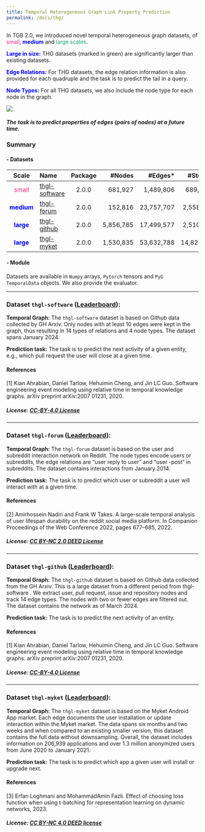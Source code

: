 ```yaml
---
title: Temporal Heterogeneous Graph Link Property Prediction
permalink: /docs/thg/
---
```


<style>
r { color: rgb(231, 41, 138) }
b { color: Blue }
g { color: rgb(27, 158, 119) }
</style>


<div class="container">
    <div class="row">
        <div class="col-md-6">
            <p class="lead">
                In TGB 2.0, we introduced novel temporal heterogeneous graph datasets, of <r>small</r>, <b>medium</b> and <g>large scales</g>. 
            </p>
            <p class="lead">
                <b>Large in size:</b> THG datasets (marked in green) are significantly larger than existing datasets.<br/>
            </p>
            <p class="lead">
                <b>Edge Relations:</b> For THG datasets, the edge relation information is also provided for each quadruple and the task is to predict the tail in a query.<br/>
            </p>
            <p class="lead">
                <b>Node Types:</b> For all THG datasets, we also include the node type for each node in the graph. <br/>
            </p>
        </div>
        <div class="col-md-6 text-center">
            <img src="{{ "/assets/img/thg_stats.png" | relative_url }}" class="img-responsive">
        </div>
    </div>
</div>




##### The task is to predict properties of edges (pairs of nodes) at a future time.

### Summary

#### - Datasets

Scale | Name      | Package | #Nodes | #Edges\* |  #Steps  | Metric       |
|:---------:|:--------|:---------:|----------:|----------:|:------------------:|:----------------:|
<r>small</r> | [thgl-software](#thgl-software) | 2.0.0  | 681,927 | 1,489,806 |  689,549  | MRR  |
<b>medium</b> | [thgl-forum](#thgl-forum)      | 2.0.0  | 152,816  | 23,757,707  | 2,558,457  |  MRR  | 
<b>large</b> |  [thgl-github](#thgl-github)    | 2.0.0  | 5,856,765 | 17,499,577 | 2,510,415 | MRR  |  
<b>large</b> |  [thgl-myket](#thgl-myket)      | 2.0.0  | 1,530,835 | 53,632,788 | 14,828,090 | MRR  |  

#### - Module
Datasets are available in <code>Numpy</code> arrays, <code>Pytorch</code> tensors and <code>PyG TemporalData</code> objects.
We also provide the evaluator. 


<a name="thgl-software"/>

----------

### Dataset `thgl-software` ([Leaderboard](../leader_thg/#thgl-software)):

**Temporal Graph:** The `thgl-software` dataset is based on Github data collected by GH Arxiv. Only nodes with at least 10 edges were kept in the graph, thus resulting in 14 types of relations and 4 node types. The dataset spans January 2024. 

**Prediction task:** The task is to predict the next activity of a given entity, e.g., which pull request the user will close at a given time.

#### References

[1] Kian Ahrabian, Daniel Tarlow, Hehuimin Cheng, and Jin LC Guo. Software engineering event modeling using relative time in temporal knowledge graphs. arXiv preprint arXiv:2007 01231, 2020.

##### License: [CC-BY-4.0 License](https://creativecommons.org/licenses/by/4.0/)



<a name="thgl-forum"/>

----------

### Dataset `thgl-forum` ([Leaderboard](../leader_thg/#thgl-forum)):

**Temporal Graph:** The `thgl-forum` dataset is based on the user and subreddit interaction network on Reddit. The node types encode users or subreddits, the edge relations are “user reply to user” and “user -post” in subreddits. The dataset contains interactions from January 2014. 

**Prediction task:** The task is to predict which user or subreddit a user will interact with at a given time.

#### References

[2] Amirhossein Nadiri and Frank W Takes. A large-scale temporal analysis of user lifespan
durability on the reddit social media platform. In Companion Proceedings of the Web Conference 2022, pages 677–685, 2022.

##### License: [CC BY-NC 2.0 DEED License](https://creativecommons.org/licenses/by-nc/2.0/deed.en)



<a name="thgl-github"/>

----------

### Dataset `thgl-github` ([Leaderboard](../leader_thg/#thgl-github)):

**Temporal Graph:** The `thgl-github` dataset is based on Github data collected from the GH Arxiv. This is a large dataset from a different period from thgl-software . We extract user, pull request, issue and repository nodes and track 14 edge types. The nodes with two or fewer edges are filtered out. The dataset contains the network as of March 2024. 

**Prediction task:** The task is to predict the next activity of an entity.

#### References

[1] Kian Ahrabian, Daniel Tarlow, Hehuimin Cheng, and Jin LC Guo. Software engineering event modeling using relative time in temporal knowledge graphs. arXiv preprint arXiv:2007 01231, 2020.

##### License: [CC-BY-4.0 License](https://creativecommons.org/licenses/by/4.0/)


<a name="thgl-myket"/>

----------

### Dataset `thgl-myket` ([Leaderboard](../leader_thg/#thgl-myket)):

**Temporal Graph:** The `thgl-myket` dataset is based on the Myket Android App market. Each edge documents the user installation or update interaction within the Myket market. The data spans six months and two weeks and when compared to an existing smaller version, this dataset contains the full data without downsampling. Overall, the dataset includes information on 206,939 applications and over 1.3 million anonymized users from June 2020 to January 2021.

**Prediction task:** The task is to predict which app a given user will install or upgrade next. 

#### References

[3] Erfan Loghmani and MohammadAmin Fazli. Effect of choosing loss function when using
t-batching for representation learning on dynamic networks, 2023.

##### License: [CC BY-NC 4.0 DEED license](https://creativecommons.org/licenses/by-nc/4.0/deed.en)





